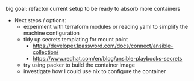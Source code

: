 big goal:
  refactor current setup to be ready to absorb more containers

  - Next steps / options:
    - experiment with terraform modules or reading yaml to simplify the machine configuration
    - tidy up secrets templating for mount point
      - https://developer.1password.com/docs/connect/ansible-collection/
      - https://www.redhat.com/en/blog/ansible-playbooks-secrets
    - try using packer to build the container image
    - investigate how I could use nix to configure the container

